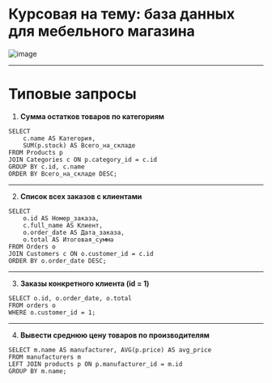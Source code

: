 # Курсовая на тему: база данных для мебельного магазина

![image](https://github.com/user-attachments/assets/172d6a06-4aff-4f03-b7c3-b7f31838b06c)

---

# Типовые запросы

1. **Сумма остатков товаров по категориям**

```
SELECT 
    c.name AS Категория, 
    SUM(p.stock) AS Всего_на_складе
FROM Products p
JOIN Categories c ON p.category_id = c.id
GROUP BY c.id, c.name
ORDER BY Всего_на_складе DESC;
```

---

2. **Список всех заказов с клиентами**

```
SELECT 
    o.id AS Номер_заказа, 
    c.full_name AS Клиент, 
    o.order_date AS Дата_заказа, 
    o.total AS Итоговая_сумма
FROM Orders o
JOIN Customers c ON o.customer_id = c.id
ORDER BY o.order_date DESC;
```

---

3. **Заказы конкретного клиента (id = 1)**

```
SELECT o.id, o.order_date, o.total
FROM orders o
WHERE o.customer_id = 1;

```

---

4. **Вывести среднюю цену товаров по производителям**

```
SELECT m.name AS manufacturer, AVG(p.price) AS avg_price
FROM manufacturers m
LEFT JOIN products p ON p.manufacturer_id = m.id
GROUP BY m.name;
```
